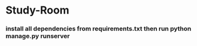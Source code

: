 # Study-Room

### install all dependencies from requirements.txt then run python manage.py runserver
